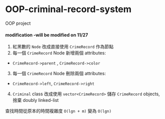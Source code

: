 # OOP-criminal-record-system
OOP project 

#### modification -will be modified on 11/27
1. 紅黑數的 `Node` 改成直接使用 `CrimeRecord` 作為節點
2. 每一個 `CrimeRecord` Node 新增兩個 attributes: 
* `CrimeRecord->parent` , `CrimeRecord->color`
  
3. 每一個 `CrimeRecord` Node 刪除兩個 attributes:
* `CrimeRecord->left`, `CrimeRecord->right`

4. `Criminal` class 改成使用 `vector<CrimeRecord>` 儲存 `CrimeRecord` objects, 捨棄 doubly linked-list

查找時間從原本的時間複雜度 `O(lgn + m)` 變為 `O(lgn)` 
